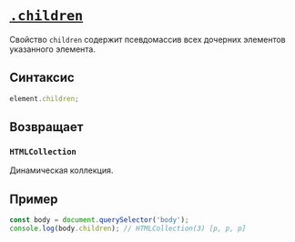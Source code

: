 # [`.children`](../index.md)

Свойство `children` содержит псевдомассив всех дочерних элементов указанного элемента.

## Синтаксис

```js
element.children;
```

## Возвращает

### `HTMLCollection`

Динамическая коллекция.

## Пример

```js
const body = document.querySelector('body');
console.log(body.children); // HTMLCollection(3) [p, p, p]
```
